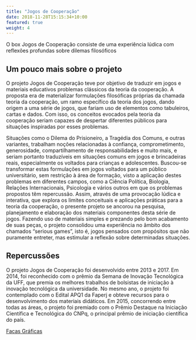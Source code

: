 ```yaml
---
title: "Jogos de Cooperação"
date: 2018-11-28T15:15:34+10:00
featured: true
weight: 4
---
```


O box Jogos de Cooperação consiste de uma experiência lúdica com reflexões profundas sobre dilemas filosóficos

## Um pouco mais sobre o projeto

O projeto Jogos de Cooperação teve por objetivo de traduzir em jogos e materiais educativos problemas clássicos da teoria da cooperação. A proposta era de materializar formulações filosóficas próprias da chamada teoria da cooperação, um ramo específico da teoria dos jogos, dando origem a uma série de jogos, que fariam uso de elementos como tabuleiros, cartas e dados. Com isso, os conceitos evocados pela teoria da cooperação seriam capazes de despertar diferentes públicos para situações inspiradas por esses problemas.

Situações como o Dilema do Prisioneiro, a Tragédia dos Comuns, e outras variantes, trabalham noções relacionadas à confiança, comprometimento, generosidade, compartilhamento de responsabilidades e muito mais, e seriam portanto traduzíveis em situações comuns em jogos e brincadeiras reais, especialmente os voltados para crianças e adolescentes. Buscou-se transformar estas formulações em jogos voltados para um público universitário, sem restrição à área de formação, visto a aplicação destes problemas em diferentes campos, como a Ciência Política, Biologia, Relações Internacionais, Psicologia e vários outros em que os problemas propostos têm repercussão. Assim, através de uma provocação lúdica e interativa, que explora os limites conceituais e aplicações práticas para a teoria da cooperação, o presente projeto se ancorou na pesquisa, planejamento e elaboração dos materiais componentes desta série de jogos. Fazendo uso de materiais simples e prezando pelo bom acabamento de suas peças, o projeto consolidou uma experiência no âmbito dos chamados “serious games”, isto é, jogos pensados com propósitos que não puramente entreter, mas estimular a reflexão sobre determinadas situações.

## Repercussões

O projeto Jogos de Cooperação foi desenvolvido entre 2013 e 2017. Em 2014, foi reconhecido com o prêmio da Semana de Inovação Tecnológica da UFF, que premia os melhores trabalhos de bolsistas de iniciação à inovação tecnológica da universidade. No mesmo ano, o projeto foi contemplado com o Edital APQ1 da Faperj e obteve recursos para o desenvolvimento dos materiais didáticos. Em 2015, concorrendo entre todas as áreas, o projeto foi premiado com o Prêmio Destaque na Iniciação Científica e Tecnológica do CNPq, o principal prêmio de iniciação científica do país.

<a class="button button-primary" href="http://www.colab.uff.br/wp-content/uploads/2014/04/jogos-de-cooperacao.zip">Facas Gráficas</a>
